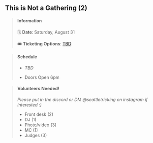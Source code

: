 ## This is Not a Gathering (2)

<!-- # Labor Day Mini -->

> #### Information
>
> 🗓️ **Date**: Saturday, August 31
>
> 🎟️ **Ticketing Options**: [TBD](#)

> #### Schedule
>
> - _TBD_
>
> - Doors Open 6pm

> #### Volunteers Needed!
>
> _Please put in the discord or DM @seattletricking on instagram if interested :)_
>
> - Front desk (2)
> - DJ (1)
> - Photo/video (3)
> - MC (1)
> - Judges (3)
